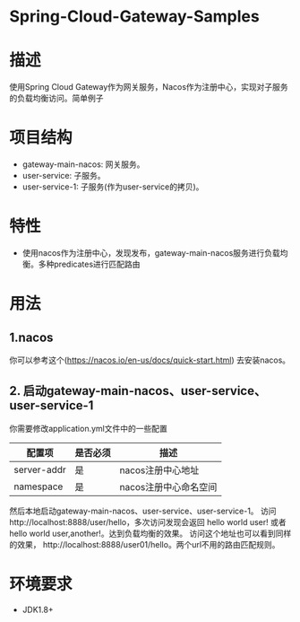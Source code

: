 # Spring-Cloud-Gateway-Samples
								
# 描述

使用Spring Cloud Gateway作为网关服务，Nacos作为注册中心，实现对子服务的负载均衡访问。简单例子									

# 项目结构

- gateway-main-nacos: 网关服务。
- user-service: 子服务。
- user-service-1: 子服务(作为user-service的拷贝)。

# 特性

- 使用nacos作为注册中心，发现发布，gateway-main-nacos服务进行负载均衡。多种predicates进行匹配路由

# 用法

## 1.nacos

你可以参考这个(https://nacos.io/en-us/docs/quick-start.html) 去安装nacos。

## 2. 启动gateway-main-nacos、user-service、user-service-1

你需要修改application.yml文件中的一些配置

| 配置项                 | 是否必须 | 描述                         |
| --------------------------- | ---- | ---------------------------- |
| server-addr                 | 是  | nacos注册中心地址        |
| namespace         | 是  | nacos注册中心命名空间                  |

然后本地启动gateway-main-nacos、user-service、user-service-1。
访问 http://localhost:8888/user/hello，多次访问发现会返回 hello world user! 或者 hello world user,another!。达到负载均衡的效果。
访问这个地址也可以看到同样的效果， http://localhost:8888/user01/hello。两个url不用的路由匹配规则。

# 环境要求

- JDK1.8+




  






